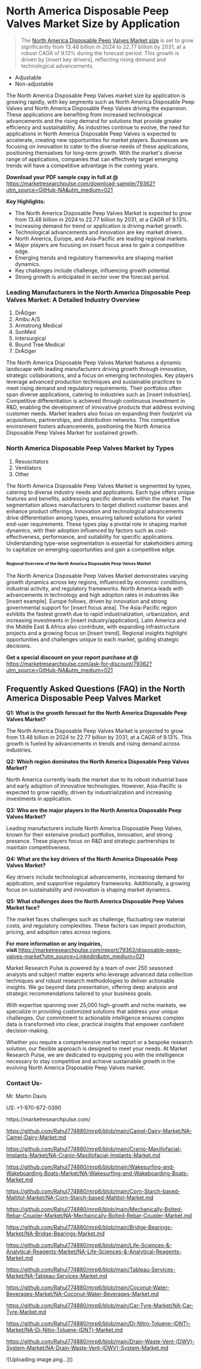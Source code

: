 <h1>North America Disposable Peep Valves Market&nbsp;Size by Application</h1><blockquote><p>The <a href="https://marketresearchpulse.com/download-sample/79362?utm_source=GitHub-NA&amp;utm_medium=021">North America Disposable Peep Valves Market size</a> is set to grow significantly from 13.48 billion in 2024 to 22.77 billion by 2031, at a robust CAGR of 9.13% during the forecast period. This growth is driven by [insert key drivers], reflecting rising demand and technological advancements.</p></blockquote><ul><li>Adjustable<li> Non-adjustable</li></ul><p>The North America Disposable Peep Valves market size by application is growing rapidly, with key segments such as North America Disposable Peep Valves and North America Disposable Peep Valves driving the expansion. These applications are benefiting from increased technological advancements and the rising demand for solutions that provide greater efficiency and sustainability. As industries continue to evolve, the need for applications in North America Disposable Peep Valves is expected to accelerate, creating new opportunities for market players. Businesses are focusing on innovation to cater to the diverse needs of these applications, positioning themselves for long-term growth. With the market's diverse range of applications, companies that can effectively target emerging trends will have a competitive advantage in the coming years.</p><p><strong>Download your PDF sample copy in full at @ </strong><a href="https://marketresearchpulse.com/download-sample/79362?utm_source=GitHub-NA&amp;utm_medium=021">https://marketresearchpulse.com/download-sample/79362?utm_source=GitHub-NA&amp;utm_medium=021</a></p><p><strong>Key Highlights: </strong></p><ul><li>The North America Disposable Peep Valves Market is expected to grow from 13.48 billion in 2024 to 22.77 billion by 2031, at a CAGR of 9.13%.</li><li>Increasing demand for trend or application is driving market growth.</li><li>Technological advancements and innovation are key market drivers.</li><li>North America, Europe, and Asia-Pacific are leading regional markets.</li><li>Major players are focusing on insert focus area to gain a competitive edge.</li><li>Emerging trends and regulatory frameworks are shaping market dynamics.</li><li>Key challenges include challenge, influencing growth potential.</li><li>Strong growth is anticipated in sector over the forecast period.</li></ul><h3>Leading Manufacturers in the North America Disposable Peep Valves Market: A Detailed Industry Overview</h3><ol><li>DrÃ¤ger</li><li>Ambu A/S</li><li>Armstrong Medical</li><li>SunMed</li><li>Intersurgical</li><li>Bound Tree Medical</li><li>DrÃ¤ger</li></ol><div class="flex max-w-full flex-col flex-grow"><div class="min-h-8 text-message flex w-full flex-col items-end gap-2 whitespace-normal break-words [.text-message+&amp;]:mt-5" dir="auto" data-message-author-role="assistant" data-message-id="fd8432e4-4910-450d-b182-61b7bfb0a01f" data-message-model-slug="gpt-4o"><div class="flex w-full flex-col gap-1 empty:hidden first:pt-[3px]"><div class="markdown prose w-full break-words dark:prose-invert light"><p>The North America Disposable Peep Valves Market features a dynamic landscape with leading manufacturers driving growth through innovation, strategic collaborations, and a focus on emerging technologies. Key players leverage advanced production techniques and sustainable practices to meet rising demand and regulatory requirements. Their portfolios often span diverse applications, catering to industries such as [insert industries]. Competitive differentiation is achieved through continuous investment in R&amp;D, enabling the development of innovative products that address evolving customer needs. Market leaders also focus on expanding their footprint via acquisitions, partnerships, and distribution networks. This competitive environment fosters advancements, positioning the North America Disposable Peep Valves Market for sustained growth.</p></div></div></div></div><h3>North America Disposable Peep Valves Market by Types</h3><ol><li>Resuscitators<li> Ventilators<li> Other</li></ol><div class="flex max-w-full flex-col flex-grow"><div class="min-h-8 text-message flex w-full flex-col items-end gap-2 whitespace-normal break-words [.text-message+&amp;]:mt-5" dir="auto" data-message-author-role="assistant" data-message-id="084470be-0bb7-4664-bddf-5156b4f41249" data-message-model-slug="gpt-4o-mini"><div class="flex w-full flex-col gap-1 empty:hidden first:pt-[3px]"><div class="markdown prose w-full break-words dark:prose-invert light"><p>The North America Disposable Peep Valves Market is segmented by types, catering to diverse industry needs and applications. Each type offers unique features and benefits, addressing specific demands within the market. The segmentation allows manufacturers to target distinct customer bases and enhance product offerings. Innovation and technological advancements drive differentiation among types, ensuring tailored solutions for varied end-user requirements. These types play a pivotal role in shaping market dynamics, with their adoption influenced by factors such as cost-effectiveness, performance, and suitability for specific applications. Understanding type-wise segmentation is essential for stakeholders aiming to capitalize on emerging opportunities and gain a competitive edge.</p></div></div></div></div><h3><span style="font-size: 11px;">Regional Overview of the North America Disposable Peep Valves Market</span></h3><div class="flex max-w-full flex-col flex-grow"><div class="min-h-8 text-message flex w-full flex-col items-end gap-2 whitespace-normal break-words [.text-message+&amp;]:mt-5" dir="auto" data-message-author-role="assistant" data-message-id="e9038762-ce64-4e30-91c9-9bd413514231" data-message-model-slug="gpt-4o-mini"><div class="flex w-full flex-col gap-1 empty:hidden first:pt-[3px]"><div class="markdown prose w-full break-words dark:prose-invert light"><p>The North America Disposable Peep Valves Market demonstrates varying growth dynamics across key regions, influenced by economic conditions, industrial activity, and regulatory frameworks. North America leads with advancements in technology and high adoption rates in industries like [insert example]. Europe follows, driven by innovation and strong governmental support for [insert focus area]. The Asia-Pacific region exhibits the fastest growth due to rapid industrialization, urbanization, and increasing investments in [insert industry/application]. Latin America and the Middle East &amp; Africa also contribute, with expanding infrastructure projects and a growing focus on [insert trend]. Regional insights highlight opportunities and challenges unique to each market, guiding strategic decisions.</p></div></div></div></div><p><strong>Get a special discount on your report purchase at @ </strong><a href="https://marketresearchpulse.com/ask-for-discount/79362?utm_source=GitHub-NA&amp;utm_medium=021">https://marketresearchpulse.com/ask-for-discount/79362?utm_source=GitHub-NA&amp;utm_medium=021</a></p><h2>Frequently Asked Questions (FAQ) in the North America Disposable Peep Valves Market</h2><p><strong>Q1: What is the growth forecast for the North America Disposable Peep Valves Market?</strong></p><p>The North America Disposable Peep Valves Market is projected to grow from 13.48 billion in 2024 to 22.77 billion by 2031, at a CAGR of 9.13%. This growth is fueled by advancements in trends and rising demand across industries.</p><p><strong>Q2: Which region dominates the North America Disposable Peep Valves Market?</strong></p><p>North America currently leads the market due to its robust industrial base and early adoption of innovative technologies. However, Asia-Pacific is expected to grow rapidly, driven by industrialization and increasing investments in application.</p><p><strong>Q3: Who are the major players in the North America Disposable Peep Valves Market?</strong></p><p>Leading manufacturers include North America Disposable Peep Valves, known for their extensive product portfolios, innovation, and strong presence. These players focus on R&amp;D and strategic partnerships to maintain competitiveness.</p><p><strong>Q4: What are the key drivers of the North America Disposable Peep Valves Market?</strong></p><p>Key drivers include technological advancements, increasing demand for application, and supportive regulatory frameworks. Additionally, a growing focus on sustainability and innovation is shaping market dynamics.</p><p><strong>Q5: What challenges does the North America Disposable Peep Valves Market face?</strong></p><p>The market faces challenges such as challenge, fluctuating raw material costs, and regulatory complexities. These factors can impact production, pricing, and adoption rates across regions.</p><p><strong>For more information or any inquiries, visit&nbsp;</strong><a href="https://marketresearchpulse.com/report/79362/disposable-peep-valves-market?utm_source=Linkedin&utm_medium=021">https://marketresearchpulse.com/report/79362/disposable-peep-valves-market?utm_source=Linkedin&utm_medium=021</a></p><p>Market Research Pulse is powered by a team of over 250 seasoned analysts and subject matter experts who leverage advanced data collection techniques and robust research methodologies to deliver actionable insights. We go beyond data presentation, offering deep analysis and strategic recommendations tailored to your business goals.</p><p>With expertise spanning over 25,000 high-growth and niche markets, we specialize in providing customized solutions that address your unique challenges. Our commitment to actionable intelligence ensures complex data is transformed into clear, practical insights that empower confident decision-making.</p><p>Whether you require a comprehensive market report or a bespoke research solution, our flexible approach is designed to meet your needs. At Market Research Pulse, we are dedicated to equipping you with the intelligence necessary to stay competitive and achieve sustainable growth in the evolving North America Disposable Peep Valves market.</p><h3><strong>Contact Us-</strong></h3><p>Mr. Martin Davis</p><p>US: +1-970-672-0390</p><p>https://marketresearchpulse.com/</p><p><a href="https://github.com/Rahul774880/mrp6/blob/main/Camel-Dairy-Market/NA-Camel-Dairy-Market.md">https://github.com/Rahul774880/mrp6/blob/main/Camel-Dairy-Market/NA-Camel-Dairy-Market.md</a></p><p><a href="https://github.com/Rahul774880/mrp6/blob/main/Cranio-Maxillofacial-Implants-Market/NA-Cranio-Maxillofacial-Implants-Market.md">https://github.com/Rahul774880/mrp6/blob/main/Cranio-Maxillofacial-Implants-Market/NA-Cranio-Maxillofacial-Implants-Market.md</a></p><p><a href="https://github.com/Rahul774880/mrp6/blob/main/Wakesurfing-and-Wakeboarding-Boats-Market/NA-Wakesurfing-and-Wakeboarding-Boats-Market.md">https://github.com/Rahul774880/mrp6/blob/main/Wakesurfing-and-Wakeboarding-Boats-Market/NA-Wakesurfing-and-Wakeboarding-Boats-Market.md</a></p><p><a href="https://github.com/Rahul774880/mrp6/blob/main/Corn-Starch-based-Maltitol-Market/NA-Corn-Starch-based-Maltitol-Market.md">https://github.com/Rahul774880/mrp6/blob/main/Corn-Starch-based-Maltitol-Market/NA-Corn-Starch-based-Maltitol-Market.md</a></p><p><a href="https://github.com/Rahul774880/mrp6/blob/main/Mechanically-Bolted-Rebar-Coupler-Market/NA-Mechanically-Bolted-Rebar-Coupler-Market.md">https://github.com/Rahul774880/mrp6/blob/main/Mechanically-Bolted-Rebar-Coupler-Market/NA-Mechanically-Bolted-Rebar-Coupler-Market.md</a></p><p><a href="https://github.com/Rahul774880/mrp6/blob/main/Bridge-Bearings-Market/NA-Bridge-Bearings-Market.md">https://github.com/Rahul774880/mrp6/blob/main/Bridge-Bearings-Market/NA-Bridge-Bearings-Market.md</a></p><p><a href="https://github.com/Rahul774880/mrp6/blob/main/Life-Sciences-&-Analytical-Reagents-Market/NA-Life-Sciences-&-Analytical-Reagents-Market.md">https://github.com/Rahul774880/mrp6/blob/main/Life-Sciences-&-Analytical-Reagents-Market/NA-Life-Sciences-&-Analytical-Reagents-Market.md</a></p><p><a href="https://github.com/Rahul774880/mrp6/blob/main/Tableau-Services-Market/NA-Tableau-Services-Market.md">https://github.com/Rahul774880/mrp6/blob/main/Tableau-Services-Market/NA-Tableau-Services-Market.md</a></p><p><a href="https://github.com/Rahul774880/mrp6/blob/main/Coconut-Water-Beverages-Market/NA-Coconut-Water-Beverages-Market.md">https://github.com/Rahul774880/mrp6/blob/main/Coconut-Water-Beverages-Market/NA-Coconut-Water-Beverages-Market.md</a></p><p><a href="https://github.com/Rahul774880/mrp6/blob/main/Car-Tyre-Market/NA-Car-Tyre-Market.md">https://github.com/Rahul774880/mrp6/blob/main/Car-Tyre-Market/NA-Car-Tyre-Market.md</a></p><p><a href="https://github.com/Rahul774880/mrp6/blob/main/Di-Nitro-Toluene-(DNT)-Market/NA-Di-Nitro-Toluene-(DNT)-Market.md">https://github.com/Rahul774880/mrp6/blob/main/Di-Nitro-Toluene-(DNT)-Market/NA-Di-Nitro-Toluene-(DNT)-Market.md</a></p><p><a href="https://github.com/Rahul774880/mrp6/blob/main/Drain-Waste-Vent-(DWV)-System-Market/NA-Drain-Waste-Vent-(DWV)-System-Market.md">https://github.com/Rahul774880/mrp6/blob/main/Drain-Waste-Vent-(DWV)-System-Market/NA-Drain-Waste-Vent-(DWV)-System-Market.md</a></p>
![Uploading image.png…]()
